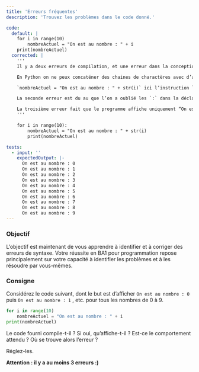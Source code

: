 ```yaml
---
title: 'Erreurs fréquentes'
description: 'Trouvez les problèmes dans le code donné.'

code:
  default: |
    for i in range(10)
        nombreActuel = "On est au nombre : " + i
    print(nombreActuel)
  corrected: |
    '''
    Il y a deux erreurs de compilation, et une erreur dans la conception du programme.

    En Python on ne peux concaténer des chaines de charactères avec d’autres chaines de charactères et non comme dans le code donné des chaines de charactères et un entier. Pour corriger cette erreur il faut modifier la ligne comme suit : 

    `nombreActuel = "On est au nombre : " + str(i)` ici l’instruction `str()` transforme l’entier stocké dans la variable i en chaine de charactère. Par exemple, si `i` vaut `1` alors `str(i)` sera `“1”`. On peut donc à présent concaténer les deux chaines. Si vous ne comprenez pas bien comment `str()` peut fonctionner ne vous inquiétez pas vous verrez cela plus en détail durant le semestre.

    La seconde erreur est du au que l’on a oublié les `:` dans la déclaration de la boucle for.

    La troisième erreur fait que le programme affiche uniquement “On est au nombre : 9”. Alors qu’il devrait afficher cette phrase pour tous les nombres entre 0 et 9. Cette erreur est due à une mauvaise indentation ! En effet, `print(nombreActuel)` n’est pas indentée, Python ne considère donc pas que cette ligne doit être exécutée à chaque itération de la boucle et considère cette instruction comme devant être exécutée après la boucle for. C’est pour cela que le texte est uniquement affiché une fois : cela arrive quand la boucle for est terminée. Pour corriger cette erreur il suffit d’indenter cette ligne.
    '''

    for i in range(10):
        nombreActuel = "On est au nombre : " + str(i)
        print(nombreActuel)

tests:
  - input: ''
    expectedOutput: |-
      On est au nombre : 0
      On est au nombre : 1
      On est au nombre : 2
      On est au nombre : 3
      On est au nombre : 4
      On est au nombre : 5
      On est au nombre : 6
      On est au nombre : 7
      On est au nombre : 8
      On est au nombre : 9
---
```


### Objectif

L’objectif est maintenant de vous apprendre à identifier et à corriger des erreurs de syntaxe. Votre réussite en BA1 pour programmation repose principalement sur votre capacité à identifier les problèmes et à les résoudre par vous-mêmes.

### Consigne

Considérez le code suivant, dont le but est d’afficher `On est au nombre : 0` puis `On est au nombre : 1` , etc. pour tous les nombres de 0 à 9.

```python
for i in range(10)
    nombreActuel = "On est au nombre : " + i
print(nombreActuel)
```

Le code fourni compile-t-il ? Si oui, qu’affiche-t-il ? Est-ce le comportement attendu ? Où se trouve alors l’erreur ?

Réglez-les.

**Attention : il y a au moins 3 erreurs :)**
